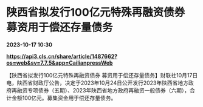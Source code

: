 # 陕西省拟发行100亿元特殊再融资债券 募资用于偿还存量债务

**2023-10-17 10:30**

**https://api3.cls.cn/share/article/1487662?os=web&sv=7.7.5&app=CailianpressWeb**

【陕西省拟发行100亿元特殊再融资债券 募资用于偿还存量债务】财联社10月17日电，陕西省财政厅公告，决定于2023年10月24日公开发行2023年陕西省地方政府再融资专项债券（五期）、2023年陕西省地方政府再融资一般债券（六期），合计金额100亿元。募集资金用于偿还存量债务。